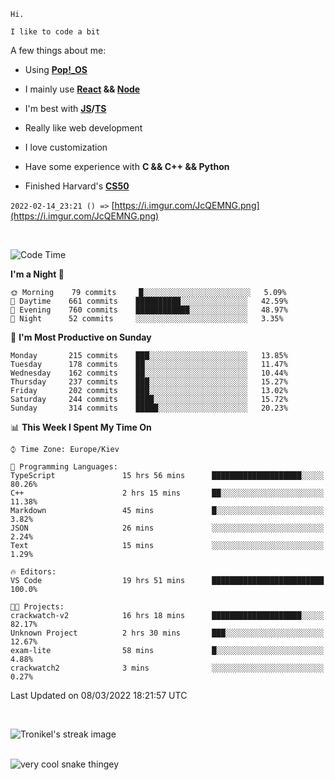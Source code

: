 ```
Hi.

I like to code a bit
```

A few things about me:

-   Using **[Pop!\_OS](https://pop.system76.com/)**

-   I mainly use **[React](https://reactjs.org/) && [Node](https://nodejs.org/en/)**

-   I'm best with **[JS](https://www.javascript.com/)/[TS](https://www.typescriptlang.org/)**

-   Really like web development

-   I love customization

-   Have some experience with **C && C++ && Python**

-   Finished Harvard's **[CS50](https://cs50.harvard.edu)**

`2022-02-14_23:21 () =>` [https://i.imgur.com/JcQEMNG.png](https://i.imgur.com/JcQEMNG.png)

<br>

<!--START_SECTION:waka-->
![Code Time](http://img.shields.io/badge/Code%20Time-413%20hrs%2014%20mins-blue)

**I'm a Night 🦉** 

```text
🌞 Morning    79 commits     █░░░░░░░░░░░░░░░░░░░░░░░░   5.09% 
🌆 Daytime    661 commits    ██████████░░░░░░░░░░░░░░░   42.59% 
🌃 Evening    760 commits    ████████████░░░░░░░░░░░░░   48.97% 
🌙 Night      52 commits     ░░░░░░░░░░░░░░░░░░░░░░░░░   3.35%

```
📅 **I'm Most Productive on Sunday** 

```text
Monday       215 commits    ███░░░░░░░░░░░░░░░░░░░░░░   13.85% 
Tuesday      178 commits    ██░░░░░░░░░░░░░░░░░░░░░░░   11.47% 
Wednesday    162 commits    ██░░░░░░░░░░░░░░░░░░░░░░░   10.44% 
Thursday     237 commits    ███░░░░░░░░░░░░░░░░░░░░░░   15.27% 
Friday       202 commits    ███░░░░░░░░░░░░░░░░░░░░░░   13.02% 
Saturday     244 commits    ████░░░░░░░░░░░░░░░░░░░░░   15.72% 
Sunday       314 commits    █████░░░░░░░░░░░░░░░░░░░░   20.23%

```


📊 **This Week I Spent My Time On** 

```text
⌚︎ Time Zone: Europe/Kiev

💬 Programming Languages: 
TypeScript               15 hrs 56 mins      ████████████████████░░░░░   80.26% 
C++                      2 hrs 15 mins       ██░░░░░░░░░░░░░░░░░░░░░░░   11.38% 
Markdown                 45 mins             █░░░░░░░░░░░░░░░░░░░░░░░░   3.82% 
JSON                     26 mins             ░░░░░░░░░░░░░░░░░░░░░░░░░   2.24% 
Text                     15 mins             ░░░░░░░░░░░░░░░░░░░░░░░░░   1.29%

🔥 Editors: 
VS Code                  19 hrs 51 mins      █████████████████████████   100.0%

🐱‍💻 Projects: 
crackwatch-v2            16 hrs 18 mins      ████████████████████░░░░░   82.17% 
Unknown Project          2 hrs 30 mins       ███░░░░░░░░░░░░░░░░░░░░░░   12.67% 
exam-lite                58 mins             █░░░░░░░░░░░░░░░░░░░░░░░░   4.88% 
crackwatch2              3 mins              ░░░░░░░░░░░░░░░░░░░░░░░░░   0.27%

```


 Last Updated on 08/03/2022 18:21:57 UTC
<!--END_SECTION:waka-->

<br>

<p><img align="center" src="https://github-readme-streak-stats.herokuapp.com/?user=Trunkelis&theme=dark" alt="Tronikel's streak image" /></p>

<br>

<img title="" src="https://raw.githubusercontent.com/Trunkelis/Trunkelis/output/github-contribution-grid-snake.svg" alt="very cool snake thingey" data-align="left">
